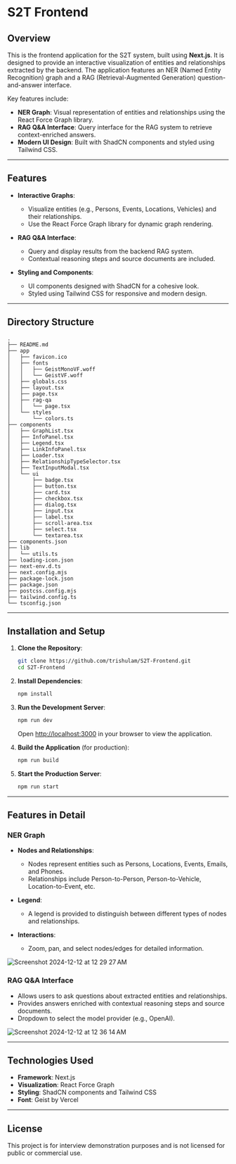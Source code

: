 # S2T Frontend

## Overview

This is the frontend application for the S2T system, built using **Next.js**. It is designed to provide an interactive visualization of entities and relationships extracted by the backend. The application features an NER (Named Entity Recognition) graph and a RAG (Retrieval-Augmented Generation) question-and-answer interface.

Key features include:

- **NER Graph**: Visual representation of entities and relationships using the React Force Graph library.
- **RAG Q&A Interface**: Query interface for the RAG system to retrieve context-enriched answers.
- **Modern UI Design**: Built with ShadCN components and styled using Tailwind CSS.

---

## Features

- **Interactive Graphs**:

  - Visualize entities (e.g., Persons, Events, Locations, Vehicles) and their relationships.
  - Use the React Force Graph library for dynamic graph rendering.

- **RAG Q&A Interface**:

  - Query and display results from the backend RAG system.
  - Contextual reasoning steps and source documents are included.

- **Styling and Components**:

  - UI components designed with ShadCN for a cohesive look.
  - Styled using Tailwind CSS for responsive and modern design.

---

## Directory Structure

```
.
├── README.md
├── app
│   ├── favicon.ico
│   ├── fonts
│   │   ├── GeistMonoVF.woff
│   │   └── GeistVF.woff
│   ├── globals.css
│   ├── layout.tsx
│   ├── page.tsx
│   ├── rag-qa
│   │   └── page.tsx
│   └── styles
│       └── colors.ts
├── components
│   ├── GraphList.tsx
│   ├── InfoPanel.tsx
│   ├── Legend.tsx
│   ├── LinkInfoPanel.tsx
│   ├── Loader.tsx
│   ├── RelationshipTypeSelector.tsx
│   ├── TextInputModal.tsx
│   └── ui
│       ├── badge.tsx
│       ├── button.tsx
│       ├── card.tsx
│       ├── checkbox.tsx
│       ├── dialog.tsx
│       ├── input.tsx
│       ├── label.tsx
│       ├── scroll-area.tsx
│       ├── select.tsx
│       └── textarea.tsx
├── components.json
├── lib
│   └── utils.ts
├── loading-icon.json
├── next-env.d.ts
├── next.config.mjs
├── package-lock.json
├── package.json
├── postcss.config.mjs
├── tailwind.config.ts
└── tsconfig.json
```

---

## Installation and Setup

1. **Clone the Repository**:

   ```bash
   git clone https://github.com/trishulam/S2T-Frontend.git
   cd S2T-Frontend
   ```

2. **Install Dependencies**:

   ```bash
   npm install
   ```

3. **Run the Development Server**:

   ```bash
   npm run dev
   ```

   Open [http://localhost:3000](http://localhost:3000) in your browser to view the application.

4. **Build the Application** (for production):

   ```bash
   npm run build
   ```

5. **Start the Production Server**:

   ```bash
   npm run start
   ```

---

## Features in Detail

### NER Graph

- **Nodes and Relationships**:

  - Nodes represent entities such as Persons, Locations, Events, Emails, and Phones.
  - Relationships include Person-to-Person, Person-to-Vehicle, Location-to-Event, etc.

- **Legend**:

  - A legend is provided to distinguish between different types of nodes and relationships.

- **Interactions**:

  - Zoom, pan, and select nodes/edges for detailed information.
 
![Screenshot 2024-12-12 at 12 29 27 AM](https://github.com/user-attachments/assets/d06095ea-b4b7-4c6b-86a1-437806254d27)

### RAG Q&A Interface

- Allows users to ask questions about extracted entities and relationships.
- Provides answers enriched with contextual reasoning steps and source documents.
- Dropdown to select the model provider (e.g., OpenAI).

![Screenshot 2024-12-12 at 12 36 14 AM](https://github.com/user-attachments/assets/eeb3caa3-076c-4fd5-a005-0ce636b1d144)

---

## Technologies Used

- **Framework**: Next.js
- **Visualization**: React Force Graph
- **Styling**: ShadCN components and Tailwind CSS
- **Font**: Geist by Vercel

---

## License

This project is for interview demonstration purposes and is not licensed for public or commercial use.

